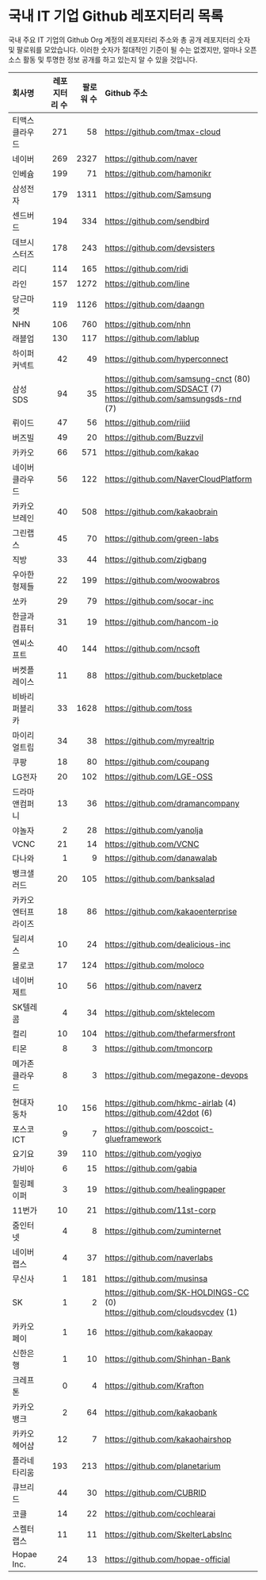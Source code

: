 # 국내 IT 기업 Github 레포지터리 목록
국내 주요 IT 기업의 Github Org 계정의 레포지터리 주소와 총 공개 레포지터리 숫자 및 팔로워를 모았습니다. 이러한 숫자가 절대적인 기준이 될 수는 없겠지만, 얼마나 오픈 소스 활동 및 투명한 정보 공개를 하고 있는지 알 수 있을 것입니다.

<!-- MARKDOWN_TABLE(GITHUB): START -->

| **회사명** | **레포지터리 수** | **팔로워 수** | **Github 주소** |
|:---|---:|---:|:---|
| 티맥스클라우드 | 271 | 58 | https://github.com/tmax-cloud |
| 네이버 | 269 | 2327 | https://github.com/naver |
| 인베슘 | 199 | 71 | https://github.com/hamonikr |
| 삼성전자 | 179 | 1311 | https://github.com/Samsung |
| 센드버드 | 194 | 334 | https://github.com/sendbird |
| 데브시스터즈 | 178 | 243 | https://github.com/devsisters |
| 리디 | 114 | 165 | https://github.com/ridi |
| 라인 | 157 | 1272 | https://github.com/line |
| 당근마켓 | 119 | 1126 | https://github.com/daangn |
| NHN | 106 | 760 | https://github.com/nhn |
| 래블업 | 130 | 117 | https://github.com/lablup |
| 하이퍼커넥트 | 42 | 49 | https://github.com/hyperconnect |
| 삼성SDS | 94 | 35 | https://github.com/samsung-cnct (80)<br />https://github.com/SDSACT (7)<br />https://github.com/samsungsds-rnd (7) |
| 뤼이드 | 47 | 56 | https://github.com/riiid |
| 버즈빌 | 49 | 20 | https://github.com/Buzzvil |
| 카카오 | 66 | 571 | https://github.com/kakao |
| 네이버클라우드 | 56 | 122 | https://github.com/NaverCloudPlatform |
| 카카오브레인 | 40 | 508 | https://github.com/kakaobrain |
| 그린랩스 | 45 | 70 | https://github.com/green-labs |
| 직방 | 33 | 44 | https://github.com/zigbang |
| 우아한형제들 | 22 | 199 | https://github.com/woowabros |
| 쏘카 | 29 | 79 | https://github.com/socar-inc |
| 한글과컴퓨터 | 31 | 19 | https://github.com/hancom-io |
| 엔씨소프트 | 40 | 144 | https://github.com/ncsoft |
| 버켓플레이스 | 11 | 88 | https://github.com/bucketplace |
| 비바리퍼블리카 | 33 | 1628 | https://github.com/toss |
| 마이리얼트립 | 34 | 38 | https://github.com/myrealtrip |
| 쿠팡 | 18 | 80 | https://github.com/coupang |
| LG전자 | 20 | 102 | https://github.com/LGE-OSS |
| 드라마앤컴퍼니 | 13 | 36 | https://github.com/dramancompany |
| 야놀자 | 2 | 28 | https://github.com/yanolja |
| VCNC | 21 | 14 | https://github.com/VCNC |
| 다나와 | 1 | 9 | https://github.com/danawalab |
| 뱅크샐러드 | 20 | 105 | https://github.com/banksalad |
| 카카오엔터프라이즈 | 18 | 86 | https://github.com/kakaoenterprise |
| 딜리셔스 | 10 | 24 | https://github.com/dealicious-inc |
| 몰로코 | 17 | 124 | https://github.com/moloco |
| 네이버제트 | 10 | 56 | https://github.com/naverz |
| SK텔레콤 | 4 | 34 | https://github.com/sktelecom |
| 컬리 | 10 | 104 | https://github.com/thefarmersfront |
| 티몬 | 8 | 3 | https://github.com/tmoncorp |
| 메가존클라우드 | 8 | 3 | https://github.com/megazone-devops |
| 현대자동차 | 10 | 156 | https://github.com/hkmc-airlab (4)<br />https://github.com/42dot (6) |
| 포스코ICT | 9 | 7 | https://github.com/poscoict-glueframework |
| 요기요 | 39 | 110 | https://github.com/yogiyo |
| 가비아 | 6 | 15 | https://github.com/gabia |
| 힐링페이퍼 | 3 | 19 | https://github.com/healingpaper |
| 11번가 | 10 | 21 | https://github.com/11st-corp |
| 줌인터넷 | 4 | 8 | https://github.com/zuminternet |
| 네이버랩스 | 4 | 37 | https://github.com/naverlabs |
| 무신사 | 1 | 181 | https://github.com/musinsa |
| SK | 1 | 2 | https://github.com/SK-HOLDINGS-CC (0)<br />https://github.com/cloudsvcdev (1) |
| 카카오페이 | 1 | 16 | https://github.com/kakaopay |
| 신한은행 | 1 | 10 | https://github.com/Shinhan-Bank |
| 크레프톤 | 0 | 4 | https://github.com/Krafton |
| 카카오뱅크 | 2 | 64 | https://github.com/kakaobank |
| 카카오헤어샵 | 12 | 7 | https://github.com/kakaohairshop |
| 플라네타리움 | 193 | 213 | https://github.com/planetarium |
| 큐브리드 | 44 | 30 | https://github.com/CUBRID |
| 코클 | 14 | 22 | https://github.com/cochlearai |
| 스켈터랩스 | 11 | 11 | https://github.com/SkelterLabsInc |
| Hopae Inc. | 24 | 13 | https://github.com/hopae-official |

<!-- MARKDOWN_TABLE(GITHUB): END -->
